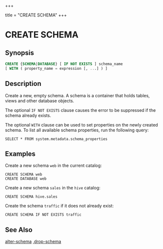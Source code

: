 +++

title = "CREATE SCHEMA"
+++

CREATE SCHEMA
=============

Synopsis
--------

``` sql
CREATE {SCHEMA|DATABASE} [ IF NOT EXISTS ] schema_name
[ WITH ( property_name = expression [, ...] ) ]
```

Description
-----------

Create a new, empty schema. A schema is a container that holds tables, views and other database objects.

The optional `IF NOT EXISTS` clause causes the error to be suppressed if the schema already exists.

The optional `WITH` clause can be used to set properties on the newly created schema. To list all available schema properties, run the following query:

    SELECT * FROM system.metadata.schema_properties

Examples
--------

Create a new schema `web` in the current catalog:

    CREATE SCHEMA web
    CREATE DATABASE web

Create a new schema `sales` in the `hive` catalog:

    CREATE SCHEMA hive.sales

Create the schema `traffic` if it does not already exist:

    CREATE SCHEMA IF NOT EXISTS traffic

See Also
--------

[alter-schema](./alter-schema.html) ,[drop-schema](./drop-schema.html)